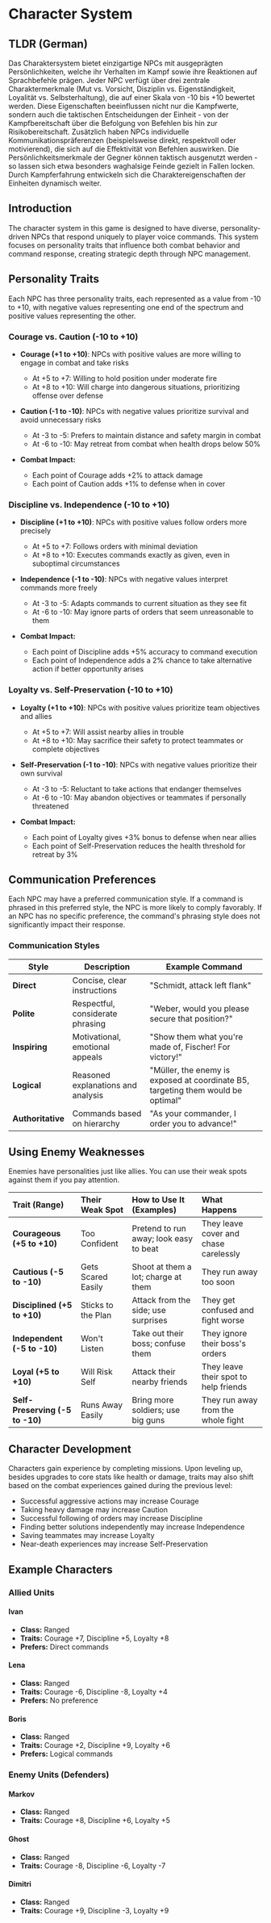 # Character System

## TLDR (German)

Das Charaktersystem bietet einzigartige NPCs mit ausgeprägten Persönlichkeiten, welche ihr Verhalten im Kampf sowie ihre Reaktionen auf Sprachbefehle prägen. Jeder NPC verfügt über drei zentrale Charaktermerkmale (Mut vs. Vorsicht, Disziplin vs. Eigenständigkeit, Loyalität vs. Selbsterhaltung), die auf einer Skala von -10 bis +10 bewertet werden. Diese Eigenschaften beeinflussen nicht nur die Kampfwerte, sondern auch die taktischen Entscheidungen der Einheit - von der Kampfbereitschaft über die Befolgung von Befehlen bis hin zur Risikobereitschaft. Zusätzlich haben NPCs individuelle Kommunikationspräferenzen (beispielsweise direkt, respektvoll oder motivierend), die sich auf die Effektivität von Befehlen auswirken. Die Persönlichkeitsmerkmale der Gegner können taktisch ausgenutzt werden - so lassen sich etwa besonders waghalsige Feinde gezielt in Fallen locken. Durch Kampferfahrung entwickeln sich die Charaktereigenschaften der Einheiten dynamisch weiter.

## Introduction

The character system in this game is designed to have diverse, personality-driven NPCs that respond uniquely to player voice commands. This system focuses on personality traits that influence both combat behavior and command response, creating strategic depth through NPC management.

## Personality Traits

Each NPC has three personality traits, each represented as a value from -10 to +10, with negative values representing one end of the spectrum and positive values representing the other.

### Courage vs. Caution (-10 to +10)

- **Courage (+1 to +10)**: NPCs with positive values are more willing to engage in combat and take risks
  - At +5 to +7: Willing to hold position under moderate fire
  - At +8 to +10: Will charge into dangerous situations, prioritizing offense over defense
- **Caution (-1 to -10)**: NPCs with negative values prioritize survival and avoid unnecessary risks
  - At -3 to -5: Prefers to maintain distance and safety margin in combat
  - At -6 to -10: May retreat from combat when health drops below 50%

- **Combat Impact:**
  - Each point of Courage adds +2% to attack damage
  - Each point of Caution adds +1% to defense when in cover

### Discipline vs. Independence (-10 to +10)

- **Discipline (+1 to +10)**: NPCs with positive values follow orders more precisely
  - At +5 to +7: Follows orders with minimal deviation
  - At +8 to +10: Executes commands exactly as given, even in suboptimal circumstances
- **Independence (-1 to -10)**: NPCs with negative values interpret commands more freely
  - At -3 to -5: Adapts commands to current situation as they see fit
  - At -6 to -10: May ignore parts of orders that seem unreasonable to them

- **Combat Impact:**
    - Each point of Discipline adds +5% accuracy to command execution
    - Each point of Independence adds a 2% chance to take alternative action if better opportunity arises

### Loyalty vs. Self-Preservation (-10 to +10)

- **Loyalty (+1 to +10)**: NPCs with positive values prioritize team objectives and allies
  - At +5 to +7: Will assist nearby allies in trouble
  - At +8 to +10: May sacrifice their safety to protect teammates or complete objectives
- **Self-Preservation (-1 to -10)**: NPCs with negative values prioritize their own survival
  - At -3 to -5: Reluctant to take actions that endanger themselves
  - At -6 to -10: May abandon objectives or teammates if personally threatened

- **Combat Impact:**
  - Each point of Loyalty gives +3% bonus to defense when near allies
  - Each point of Self-Preservation reduces the health threshold for retreat by 3%

## Communication Preferences

Each NPC may have a preferred communication style. If a command is phrased in this preferred style, the NPC is more likely to comply favorably. If an NPC has no specific preference, the command's phrasing style does not significantly impact their response.

### Communication Styles

| Style             | Description                        | Example Command                                                                  |
| ----------------- | ---------------------------------- | -------------------------------------------------------------------------------- |
| **Direct**        | Concise, clear instructions        | "Schmidt, attack left flank"                                                     |
| **Polite**        | Respectful, considerate phrasing   | "Weber, would you please secure that position?"                                  |
| **Inspiring**     | Motivational, emotional appeals    | "Show them what you're made of, Fischer! For victory!"                           |
| **Logical**       | Reasoned explanations and analysis | "Müller, the enemy is exposed at coordinate B5, targeting them would be optimal" |
| **Authoritative** | Commands based on hierarchy        | "As your commander, I order you to advance!"                                     |

## Using Enemy Weaknesses

Enemies have personalities just like allies. You can use their weak spots against them if you pay attention.

| Trait (Range)                   | Their Weak Spot    | How to Use It (Examples)                 | What Happens                                |
| :------------------------------ | :----------------- | :--------------------------------------- | :------------------------------------------ |
| **Courageous (+5 to +10)**      | Too Confident      | Pretend to run away; look easy to beat | They leave cover and chase carelessly       |
| **Cautious (-5 to -10)**        | Gets Scared Easily | Shoot at them a lot; charge at them      | They run away too soon                      |
| **Disciplined (+5 to +10)**     | Sticks to the Plan | Attack from the side; use surprises      | They get confused and fight worse           |
| **Independent (-5 to -10)**     | Won't Listen       | Take out their boss; confuse them        | They ignore their boss's orders             |
| **Loyal (+5 to +10)**           | Will Risk Self     | Attack their nearby friends              | They leave their spot to help friends       |
| **Self-Preserving (-5 to -10)** | Runs Away Easily   | Bring more soldiers; use big guns        | They run away from the whole fight          |

## Character Development

Characters gain experience by completing missions. Upon leveling up, besides upgrades to core stats like health or damage, traits may also shift based on the combat experiences gained during the previous level:

- Successful aggressive actions may increase Courage
- Taking heavy damage may increase Caution
- Successful following of orders may increase Discipline
- Finding better solutions independently may increase Independence
- Saving teammates may increase Loyalty
- Near-death experiences may increase Self-Preservation

## Example Characters

### Allied Units

#### Ivan

- **Class:** Ranged
- **Traits:** Courage +7, Discipline +5, Loyalty +8
- **Prefers:** Direct commands

#### Lena

- **Class:** Ranged
- **Traits:** Courage -6, Discipline -8, Loyalty +4
- **Prefers:** No preference

#### Boris

- **Class:** Ranged
- **Traits:** Courage +2, Discipline +9, Loyalty +6
- **Prefers:** Logical commands

### Enemy Units (Defenders)

#### Markov

- **Class:** Ranged
- **Traits:** Courage +8, Discipline +6, Loyalty +5

#### Ghost

- **Class:** Ranged
- **Traits:** Courage -8, Discipline -6, Loyalty -7

#### Dimitri

- **Class:** Ranged
- **Traits:** Courage +9, Discipline -3, Loyalty +9
